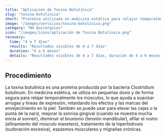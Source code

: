 ```yaml
---
title: "Aplicación de Toxina Botulínica"
slug: "toxina-botulinica"
short: "Proteína utilizada en medicina estética para relajar temporalmente los músculos y suavizar arrugas y líneas de expresión."
image: "/images/servicios/toxina-botulinica.png"
category: "No Quirúrgicos"
icon: "/images/icons/aplicación de Toxina Botulínica.png"
recovery: 
  time: "4 a 7 días"
  results: "Resultados visibles de 4 a 7 días"
  duration: "4 a 6 meses"
  details: "Resultados visibles de 4 a 7 días, duración de 4 a 6 meses."
---
```



## Procedimiento
La toxina botulínica es una proteína producida por la bacteria Clostridium botulinum. En medicina estética, se utiliza en pequeñas dosis y de forma segura para relajar temporalmente los músculos, lo que ayuda a suavizar arrugas y líneas de expresión, retardando los efectos y las marcas del envejecimiento en la piel. También se puede usar para elevar las cejas o la punta de la nariz, mejorar la sonrisa gingival (cuando se muestra mucha encía al sonreír), disminuir el bruxismo (tensión mandibular), afilar el rostro (afinamiento del músculo masetero), tratamiento de la hiperhidrosis (sudoración excesiva), espasmos musculares y migrañas crónicas.